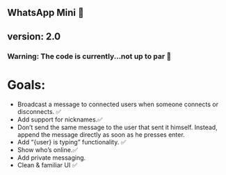 ## WhatsApp Mini 💬

## version: 2.0
### Warning: The code is currently...not up to par 🤢

# Goals:
- Broadcast a message to connected users when someone connects or disconnects. ✅
- Add support for nicknames.✅
- Don’t send the same message to the user that sent it himself. Instead, append the message directly as soon as he presses enter.
- Add “{user} is typing” functionality. ✅
- Show who’s online.✅
- Add private messaging.
- Clean & familiar UI ✅
